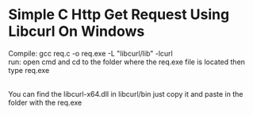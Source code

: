 # Simple C Http Get Request Using Libcurl On Windows   

Compile: gcc req.c -o req.exe -L "libcurl/lib" -lcurl   
run: open cmd and cd to the folder where the req.exe file is located then type req.exe   
</br>

You can find the libcurl-x64.dll in libcurl/bin just copy it and paste in the folder with the req.exe   
